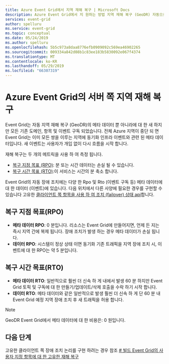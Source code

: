 ```yaml
---
title: Azure Event Grid에서 지역 재해 복구 | Microsoft Docs
description: Azure Event Grid에서 지 원하는 방법 지역 재해 복구 (GeoDR) 자동으로 설명 합니다.
services: event-grid
author: spelluru
ms.service: event-grid
ms.topic: conceptual
ms.date: 05/24/2019
ms.author: spelluru
ms.openlocfilehash: 5b5c973a8daa8776efb0909092c569ea46902265
ms.sourcegitcommit: 009334a842d08b1c83ee183b5830092e067f4374
ms.translationtype: MT
ms.contentlocale: ko-KR
ms.lasthandoff: 05/29/2019
ms.locfileid: "66307319"
---
```

# <a name="server-side-geo-disaster-recovery-in-azure-event-grid"></a>Azure Event Grid의 서버 쪽 지역 재해 복구
Event Grid는 자동 지역 재해 복구 (GeoDR)의 메타 데이터 뿐 아니라에 대 한 새 하지만 모든 기존 도메인, 항목 및 이벤트 구독 되었습니다. 전체 Azure 지역이 중단 되 면 Event Grid는 이미 모든 쌍을 이루는 지역에 동기화 인프라 이벤트와 관련 된 메타 데이터입니다. 새 이벤트는 사용자가 개입 없이 다시 흐름을 시작 합니다. 

재해 복구는 두 개의 메트릭을 사용 하 여 측정 됩니다.

- [복구 지점 목표 (RPO)](https://en.wikipedia.org/wiki/Disaster_recovery#Recovery_Point_Objective): 분 또는 시간 데이터는 손실 될 수 있습니다.
- [복구 시간 목표 (RTO)](https://en.wikipedia.org/wiki/Disaster_recovery#Recovery_time_objective):이 서비스는 시간의 분 축소 합니다.

Event Grid의 자동 장애 조치에는 다양 한 Rpo 및 Rto (이벤트 구독 등) 메타 데이터에 대 한 데이터 (이벤트)에 있습니다. 다음 위치에서 다른 사양에 필요한 경우를 구현할 수 있습니다 고유한 [클라이언트 쪽 항목을 사용 하 여 조치 (failover) 상태 api](custom-disaster-recovery.md)합니다.

## <a name="recovery-point-objective-rpo"></a>복구 지점 목표(RPO)
- **메타 데이터 RPO**: 0 분입니다. 리소스는 Event Grid에 만들어지면, 언제 든 지는 즉시 지역 간에 복제 됩니다. 장애 조치가 발생 하는 경우 메타 데이터가 손실 됩니다.
- **데이터 RPO**: 시스템이 정상 상태 이면 동기화 기존 트래픽을 지역 장애 조치 시, 이벤트에 대 한 RPO는 약 5 분입니다.

## <a name="recovery-time-objective-rto"></a>복구 시간 목표(RTO)
- **메타 데이터 RTO**: 일반적으로 훨씬 더 신속 하 게 내에서 발생 60 분 하지만 Event Grid 토픽 및 구독에 대 한 만들기/업데이트/삭제 호출을 수락 하기 시작 합니다.
- **데이터 RTO**: 메타 데이터와 같은 일반적으로 발생 훨씬 더 신속 하 게 단 60 분 내 Event Grid 예정 지역 장애 조치 후 새 트래픽을 허용 합니다.

> [!NOTE]
> GeoDR Event Grid에서 메타 데이터에 대 한 비용은: 0 원입니다.


## <a name="next-steps"></a>다음 단계
고유한 클라이언트 쪽 장애 조치 논리를 구현 하려는 경우 참조 [# 빌드 Event Grid의 사용자 지정 항목에 대 한 고유한 재해 복구](custom-disaster-recovery.md)

